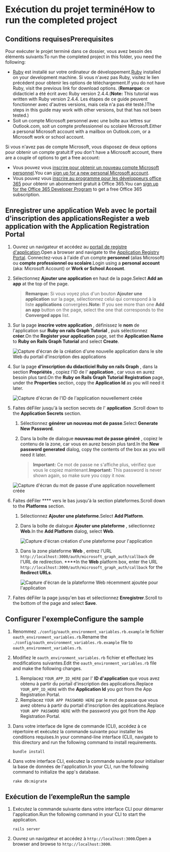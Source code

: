 # <a name="how-to-run-the-completed-project"></a><span data-ttu-id="07217-101">Exécution du projet terminé</span><span class="sxs-lookup"><span data-stu-id="07217-101">How to run the completed project</span></span>

## <a name="prerequisites"></a><span data-ttu-id="07217-102">Conditions requises</span><span class="sxs-lookup"><span data-stu-id="07217-102">Prerequisites</span></span>

<span data-ttu-id="07217-103">Pour exécuter le projet terminé dans ce dossier, vous avez besoin des éléments suivants:</span><span class="sxs-lookup"><span data-stu-id="07217-103">To run the completed project in this folder, you need the following:</span></span>

- <span data-ttu-id="07217-104">[Ruby](https://www.ruby-lang.org/en/downloads/) est installé sur votre ordinateur de développement.</span><span class="sxs-lookup"><span data-stu-id="07217-104">[Ruby](https://www.ruby-lang.org/en/downloads/) installed on your development machine.</span></span> <span data-ttu-id="07217-105">Si vous n'avez pas Ruby, visitez le lien précédent pour obtenir les options de téléchargement.</span><span class="sxs-lookup"><span data-stu-id="07217-105">If you do not have Ruby, visit the previous link for download options.</span></span> <span data-ttu-id="07217-106">(**Remarque:** ce didacticiel a été écrit avec Ruby version 2.4.4.</span><span class="sxs-lookup"><span data-stu-id="07217-106">(**Note:** This tutorial was written with Ruby version 2.4.4.</span></span> <span data-ttu-id="07217-107">Les étapes de ce guide peuvent fonctionner avec d'autres versions, mais cela n'a pas été testé.)</span><span class="sxs-lookup"><span data-stu-id="07217-107">The steps in this guide may work with other versions, but that has not been tested.)</span></span>
- <span data-ttu-id="07217-108">Soit un compte Microsoft personnel avec une boîte aux lettres sur Outlook.com, soit un compte professionnel ou scolaire Microsoft.</span><span class="sxs-lookup"><span data-stu-id="07217-108">Either a personal Microsoft account with a mailbox on Outlook.com, or a Microsoft work or school account.</span></span>

<span data-ttu-id="07217-109">Si vous n'avez pas de compte Microsoft, vous disposez de deux options pour obtenir un compte gratuit:</span><span class="sxs-lookup"><span data-stu-id="07217-109">If you don't have a Microsoft account, there are a couple of options to get a free account:</span></span>

- <span data-ttu-id="07217-110">Vous pouvez vous [inscrire pour obtenir un nouveau compte Microsoft personnel](https://signup.live.com/signup?wa=wsignin1.0&rpsnv=12&ct=1454618383&rver=6.4.6456.0&wp=MBI_SSL_SHARED&wreply=https://mail.live.com/default.aspx&id=64855&cbcxt=mai&bk=1454618383&uiflavor=web&uaid=b213a65b4fdc484382b6622b3ecaa547&mkt=E-US&lc=1033&lic=1).</span><span class="sxs-lookup"><span data-stu-id="07217-110">You can [sign up for a new personal Microsoft account](https://signup.live.com/signup?wa=wsignin1.0&rpsnv=12&ct=1454618383&rver=6.4.6456.0&wp=MBI_SSL_SHARED&wreply=https://mail.live.com/default.aspx&id=64855&cbcxt=mai&bk=1454618383&uiflavor=web&uaid=b213a65b4fdc484382b6622b3ecaa547&mkt=E-US&lc=1033&lic=1).</span></span>
- <span data-ttu-id="07217-111">Vous pouvez vous [inscrire au programme pour les développeurs office 365](https://developer.microsoft.com/office/dev-program) pour obtenir un abonnement gratuit à Office 365.</span><span class="sxs-lookup"><span data-stu-id="07217-111">You can [sign up for the Office 365 Developer Program](https://developer.microsoft.com/office/dev-program) to get a free Office 365 subscription.</span></span>

## <a name="register-a-web-application-with-the-application-registration-portal"></a><span data-ttu-id="07217-112">Enregistrer une application Web avec le portail d'inscription des applications</span><span class="sxs-lookup"><span data-stu-id="07217-112">Register a web application with the Application Registration Portal</span></span>

1. <span data-ttu-id="07217-113">Ouvrez un navigateur et accédez au [portail de registre d'application](https://apps.dev.microsoft.com).</span><span class="sxs-lookup"><span data-stu-id="07217-113">Open a browser and navigate to the [Application Registry Portal](https://apps.dev.microsoft.com).</span></span> <span data-ttu-id="07217-114">Connectez-vous à l'aide d'un compte **personnel** (alias Microsoft) ou **compte professionnel ou scolaire**.</span><span class="sxs-lookup"><span data-stu-id="07217-114">Login using a **personal account** (aka: Microsoft Account) or **Work or School Account**.</span></span>

1. <span data-ttu-id="07217-115">Sélectionnez **Ajouter une application** en haut de la page.</span><span class="sxs-lookup"><span data-stu-id="07217-115">Select **Add an app** at the top of the page.</span></span>

    > <span data-ttu-id="07217-116">**Remarque:** Si vous voyez plus d'un bouton **Ajouter une application** sur la page, sélectionnez celui qui correspond à la liste **applications** convergées.</span><span class="sxs-lookup"><span data-stu-id="07217-116">**Note:** If you see more than one **Add an app** button on the page, select the one that corresponds to the **Converged apps** list.</span></span>

1. <span data-ttu-id="07217-117">Sur la page **inscrire votre application** , définissez le **nom** de l'application sur **Ruby on rails Graph Tutorial** , puis sélectionnez **créer**.</span><span class="sxs-lookup"><span data-stu-id="07217-117">On the **Register your application** page, set the **Application Name** to **Ruby on Rails Graph Tutorial** and select **Create**.</span></span>

    ![Capture d'écran de la création d'une nouvelle application dans le site Web du portail d'inscription des applications](/Images/arp-create-app-01.png)

1. <span data-ttu-id="07217-119">Sur la page **d'inscription du didacticiel Ruby on rails Graph** , dans la section **Propriétés** , copiez l'ID de l' **application** , car vous en aurez besoin plus tard.</span><span class="sxs-lookup"><span data-stu-id="07217-119">On the **Ruby on Rails Graph Tutorial Registration** page, under the **Properties** section, copy the **Application Id** as you will need it later.</span></span>

    ![Capture d'écran de l'ID de l'application nouvellement créée](/Images/arp-create-app-02.png)

1. <span data-ttu-id="07217-121">Faites déFiler jusqu'à la section secrets de l' **application** .</span><span class="sxs-lookup"><span data-stu-id="07217-121">Scroll down to the **Application Secrets** section.</span></span>

    1. <span data-ttu-id="07217-122">Sélectionnez **générer un nouveau mot de passe**.</span><span class="sxs-lookup"><span data-stu-id="07217-122">Select **Generate New Password**.</span></span>
    1. <span data-ttu-id="07217-123">Dans la boîte de dialogue **nouveau mot de passe généré** , copiez le contenu de la zone, car vous en aurez besoin plus tard.</span><span class="sxs-lookup"><span data-stu-id="07217-123">In the **New password generated** dialog, copy the contents of the box as you will need it later.</span></span>

        > <span data-ttu-id="07217-124">**Important:** Ce mot de passe ne s'affiche plus, vérifiez que vous le copiez maintenant.</span><span class="sxs-lookup"><span data-stu-id="07217-124">**Important:** This password is never shown again, so make sure you copy it now.</span></span>

    ![Capture d'écran du mot de passe d'une application nouvellement créée](/Images/arp-create-app-03.png)

1. <span data-ttu-id="07217-126">Faites déFiler \*\*\*\* vers le bas jusqu'à la section plateformes.</span><span class="sxs-lookup"><span data-stu-id="07217-126">Scroll down to the **Platforms** section.</span></span>

    1. <span data-ttu-id="07217-127">Sélectionnez **Ajouter une plateforme**.</span><span class="sxs-lookup"><span data-stu-id="07217-127">Select **Add Platform**.</span></span>
    1. <span data-ttu-id="07217-128">Dans la boîte de dialogue **Ajouter une plateforme** , sélectionnez **Web**.</span><span class="sxs-lookup"><span data-stu-id="07217-128">In the **Add Platform** dialog, select **Web**.</span></span>

        ![Capture d'écran création d'une plateforme pour l'application](/Images/arp-create-app-04.png)

    1. <span data-ttu-id="07217-130">Dans la zone plateforme **Web** , entrez l'URL `http://localhost:3000/auth/microsoft_graph_auth/callback` de l'URL de redirection. \*\*\*\*</span><span class="sxs-lookup"><span data-stu-id="07217-130">In the **Web** platform box, enter the URL `http://localhost:3000/auth/microsoft_graph_auth/callback` for the **Redirect URLs**.</span></span>

        ![Capture d'écran de la plateforme Web récemment ajoutée pour l'application](/Images/arp-create-app-05.png)

1. <span data-ttu-id="07217-132">Faites déFiler la page jusqu'en bas et sélectionnez **Enregistrer**.</span><span class="sxs-lookup"><span data-stu-id="07217-132">Scroll to the bottom of the page and select **Save**.</span></span>

## <a name="configure-the-sample"></a><span data-ttu-id="07217-133">Configurer l'exemple</span><span class="sxs-lookup"><span data-stu-id="07217-133">Configure the sample</span></span>

1. <span data-ttu-id="07217-134">Renommez `./config/oauth_environment_variables.rb.example` le fichier `oauth_environment_variables.rb`.</span><span class="sxs-lookup"><span data-stu-id="07217-134">Rename the `./config/oauth_environment_variables.rb.example` file to `oauth_environment_variables.rb`.</span></span>
1. <span data-ttu-id="07217-135">Modifiez le `oauth_environment_variables.rb` fichier et effectuez les modifications suivantes.</span><span class="sxs-lookup"><span data-stu-id="07217-135">Edit the `oauth_environment_variables.rb` file and make the following changes.</span></span>
    1. <span data-ttu-id="07217-136">Remplacez `YOUR_APP_ID_HERE` par l' **ID d'application** que vous avez obtenu à partir du portail d'inscription des applications.</span><span class="sxs-lookup"><span data-stu-id="07217-136">Replace `YOUR_APP_ID_HERE` with the **Application Id** you got from the App Registration Portal.</span></span>
    1. <span data-ttu-id="07217-137">Remplacez `YOUR APP PASSWORD HERE` par le mot de passe que vous avez obtenu à partir du portail d'inscription des applications.</span><span class="sxs-lookup"><span data-stu-id="07217-137">Replace `YOUR APP PASSWORD HERE` with the password you got from the App Registration Portal.</span></span>
1. <span data-ttu-id="07217-138">Dans votre interface de ligne de commande (CLI), accédez à ce répertoire et exécutez la commande suivante pour installer les conditions requises.</span><span class="sxs-lookup"><span data-stu-id="07217-138">In your command-line interface (CLI), navigate to this directory and run the following command to install requirements.</span></span>

    ```Shell
    bundle install
    ```

1. <span data-ttu-id="07217-139">Dans votre interface CLI, exécutez la commande suivante pour initialiser la base de données de l'application.</span><span class="sxs-lookup"><span data-stu-id="07217-139">In your CLI, run the following command to initialize the app's database.</span></span>

    ```Shell
    rake db:migrate
    ```

## <a name="run-the-sample"></a><span data-ttu-id="07217-140">Exécution de l’exemple</span><span class="sxs-lookup"><span data-stu-id="07217-140">Run the sample</span></span>

1. <span data-ttu-id="07217-141">Exécutez la commande suivante dans votre interface CLI pour démarrer l'application.</span><span class="sxs-lookup"><span data-stu-id="07217-141">Run the following command in your CLI to start the application.</span></span>

    ```Shell
    rails server
    ```

1. <span data-ttu-id="07217-142">Ouvrez un navigateur et accédez à `http://localhost:3000`.</span><span class="sxs-lookup"><span data-stu-id="07217-142">Open a browser and browse to `http://localhost:3000`.</span></span>